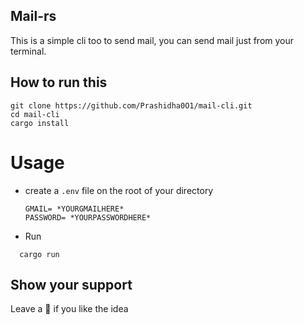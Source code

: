 ## Mail-rs 
This is a simple cli too to send mail, you can send mail just from your terminal.

## How to run this
```
git clone https://github.com/Prashidha0O1/mail-cli.git
cd mail-cli
cargo install
```
# Usage
 - create  a `` .env `` file on the root of your directory
   ```
   GMAIL= *YOURGMAILHERE*
   PASSWORD= *YOURPASSWORDHERE*
   ```
  - Run 
  ```
    cargo run
  ```
 


## Show your support
Leave a 🌟 if you like the idea
